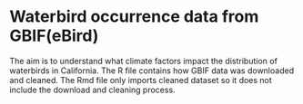 # Waterbird occurrence data from GBIF(eBird)
The aim is to understand what climate factors impact the distribution of waterbirds in California. 
The R file contains how GBIF data was downloaded and cleaned. The Rmd file only imports cleaned dataset so it does not include the download and cleaning process. 
